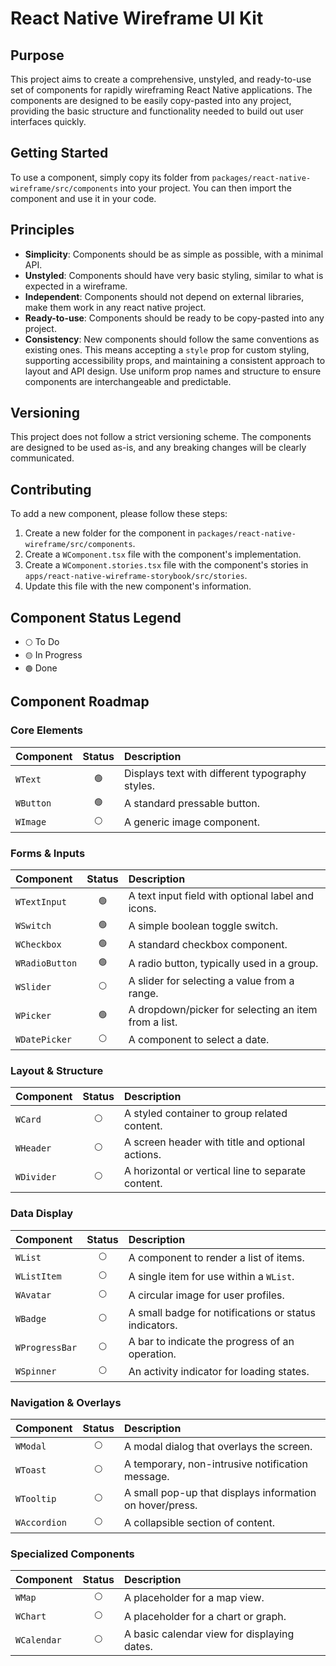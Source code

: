 # React Native Wireframe UI Kit

## Purpose

This project aims to create a comprehensive, unstyled, and ready-to-use set of components for rapidly wireframing React Native applications. The components are designed to be easily copy-pasted into any project, providing the basic structure and functionality needed to build out user interfaces quickly.

## Getting Started

To use a component, simply copy its folder from `packages/react-native-wireframe/src/components` into your project. You can then import the component and use it in your code.

## Principles

- **Simplicity**: Components should be as simple as possible, with a minimal API.
- **Unstyled**: Components should have very basic styling, similar to what is expected in a wireframe.
- **Independent**: Components should not depend on external libraries, make them work in any react native project.
- **Ready-to-use**: Components should be ready to be copy-pasted into any project.
- **Consistency**: New components should follow the same conventions as existing ones. This means accepting a `style` prop for custom styling, supporting accessibility props, and maintaining a consistent approach to layout and API design. Use uniform prop names and structure to ensure components are interchangeable and predictable.

## Versioning

This project does not follow a strict versioning scheme. The components are designed to be used as-is, and any breaking changes will be clearly communicated.

## Contributing

To add a new component, please follow these steps:

1.  Create a new folder for the component in `packages/react-native-wireframe/src/components`.
2.  Create a `WComponent.tsx` file with the component's implementation.
3.  Create a `WComponent.stories.tsx` file with the component's stories in `apps/react-native-wireframe-storybook/src/stories`.
4.  Update this file with the new component's information.

## Component Status Legend

- `⚪️` To Do
- `🟡` In Progress
- `🟢` Done

## Component Roadmap

### Core Elements

| Component | Status | Description                                     |
| :-------- | :----: | :---------------------------------------------- |
| `WText`   |  `🟢`  | Displays text with different typography styles. |
| `WButton` |  `🟢`  | A standard pressable button.                    |
| `WImage`  | `⚪️`  | A generic image component.                      |

### Forms & Inputs

| Component      | Status | Description                                          |
| :------------- | :----: | :--------------------------------------------------- |
| `WTextInput`   |  `🟢`  | A text input field with optional label and icons.    |
| `WSwitch`      |  `🟢`  | A simple boolean toggle switch.                      |
| `WCheckbox`    |  `🟢`  | A standard checkbox component.                       |
| `WRadioButton` |  `🟢`  | A radio button, typically used in a group.           |
| `WSlider`      | `⚪️`  | A slider for selecting a value from a range.         |
| `WPicker`      | `🟢`  | A dropdown/picker for selecting an item from a list. |
| `WDatePicker`  | `⚪️`  | A component to select a date.                        |

### Layout & Structure

| Component  | Status | Description                                        |
| :--------- | :----: | :------------------------------------------------- |
| `WCard`    | `⚪️`  | A styled container to group related content.       |
| `WHeader`  | `⚪️`  | A screen header with title and optional actions.   |
| `WDivider` | `⚪️`  | A horizontal or vertical line to separate content. |

### Data Display

| Component      | Status | Description                                           |
| :------------- | :----: | :---------------------------------------------------- |
| `WList`        | `⚪️`  | A component to render a list of items.                |
| `WListItem`    | `⚪️`  | A single item for use within a `WList`.               |
| `WAvatar`      | `⚪️`  | A circular image for user profiles.                   |
| `WBadge`       | `⚪️`  | A small badge for notifications or status indicators. |
| `WProgressBar` | `⚪️`  | A bar to indicate the progress of an operation.       |
| `WSpinner`     | `⚪️`  | An activity indicator for loading states.             |

### Navigation & Overlays

| Component    | Status | Description                                              |
| :----------- | :----: | :------------------------------------------------------- |
| `WModal`     | `⚪️`  | A modal dialog that overlays the screen.                 |
| `WToast`     | `⚪️`  | A temporary, non-intrusive notification message.         |
| `WTooltip`   | `⚪️`  | A small pop-up that displays information on hover/press. |
| `WAccordion` | `⚪️`  | A collapsible section of content.                        |

### Specialized Components

| Component   | Status | Description                                 |
| :---------- | :----: | :------------------------------------------ |
| `WMap`      | `⚪️`  | A placeholder for a map view.               |
| `WChart`    | `⚪️`  | A placeholder for a chart or graph.         |
| `WCalendar` | `⚪️`  | A basic calendar view for displaying dates. |
